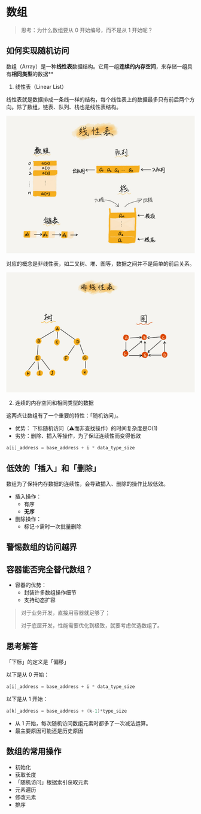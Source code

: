 # 数组

> 思考：为什么数组要从 0 开始编号，而不是从 1 开始呢？

## 如何实现随机访问

数组（Array）是一种**线性表**数据结构。它用一组**连续的内存空间**，来存储一组具有**相同类型**的数据**

1. 线性表（Linear List）

线性表就是数据排成一条线一样的结构，每个线性表上的数据最多只有前后两个方向。除了数组，链表、队列、栈也是线性表结构。

![线性表](./linear_list_graph.jpg)

对应的概念是非线性表，如二叉树、堆、图等，数据之间并不是简单的前后关系。

![非线性表](./anti_linear_graph.jpg)

2. 连续的内存空间和相同类型的数据

这两点让数组有了一个重要的特性：「随机访问」。
* 优势： 下标随机访问（⚠️而非查找操作）的时间复杂度是O(1)
* 劣势：删除、插入等操作，为了保证连续性而变得低效

```c
a[i]_address = base_address + i * data_type_size
```

## 低效的「插入」和「删除」

数组为了保持内存数据的连续性，会导致插入、删除的操作比较低效。

* 插入操作：
    * 有序
    * **无序**
* 删除操作：
    * 标记->需时一次批量删除

## 警惕数组的访问越界

## 容器能否完全替代数组？

* 容器的优势：
    * 封装许多数组操作细节
    * 支持动态扩容

> 对于业务开发，直接用容器就足够了；
>
> 对于底层开发，性能需要优化到极致，就要考虑优选数组了。

## 思考解答

「下标」的定义是「偏移」

以下是从 0 开始：
```c
a[i]_address = base_address + i * data_type_size
```

以下是从 1 开始：
```c
a[k]_address = base_address + (k-1)*type_size
```

* 从 1 开始，每次随机访问数组元素时都多了一次减法运算。
* 最主要原因可能还是历史原因

## 数组的常用操作

* 初始化
* 获取长度
* 「随机访问」根据索引获取元素
* 元素遍历
* 修改元素
* 排序